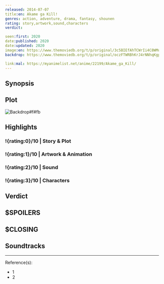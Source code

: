 ```yaml
---
released: 2014-07-07
title:en: Akame ga Kill!
genres: action, adventure, drama, fantasy, shounen
rating: story,artwork,sound,characters
verdict:

seen:first: 2020
date:published: 2020
date:updated: 2020
image:en: https://www.themoviedb.org/t/p/original/3c5BIEfAhTCWrIi4C8WMuwOl6bX.jpg
backdrop: https://www.themoviedb.org/t/p/original/oczFTWRBhKrJ4rNNhqKgp1O1PAu.jpg

link:mal: https://myanimelist.net/anime/22199/Akame_ga_Kill/
---
```



## Synopsis

## Plot

![Backdrop#f#fb](https://www.themoviedb.org/t/p/original/3XAGgklKkJhv5M9m5NkfhBYb7l8.jpg "Source: TMDB")

## Highlights

### !{rating:0}/10 | Story & Plot

### !{rating:1}/10 | Artwork & Animation

### !{rating:2}/10 | Sound

### !{rating:3}/10 | Characters

## Verdict

## $SPOILERS

## $CLOSING

## Soundtracks

***
Reference(s):

- 1
- 2

